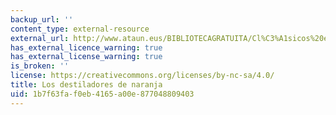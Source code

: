 ```yaml
---
backup_url: ''
content_type: external-resource
external_url: http://www.ataun.eus/BIBLIOTECAGRATUITA/Cl%C3%A1sicos%20en%20Espa%C3%B1ol/Horacio%20Quiroga/Los%20destiladores%20de%20naranja.pdf
has_external_licence_warning: true
has_external_license_warning: true
is_broken: ''
license: https://creativecommons.org/licenses/by-nc-sa/4.0/
title: Los destiladores de naranja
uid: 1b7f63fa-f0eb-4165-a00e-877048809403
---
```

